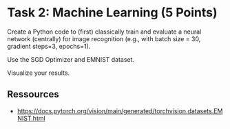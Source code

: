 # Task 2: Machine Learning (5 Points)

Create a Python code to (first) classically train and evaluate a neural network (centrally) for image recognition (e.g., with batch size = 30, gradient steps=3, epochs=1).

Use the SGD Optimizer and EMNIST dataset.

Visualize your results.

## Ressources

- https://docs.pytorch.org/vision/main/generated/torchvision.datasets.EMNIST.html
